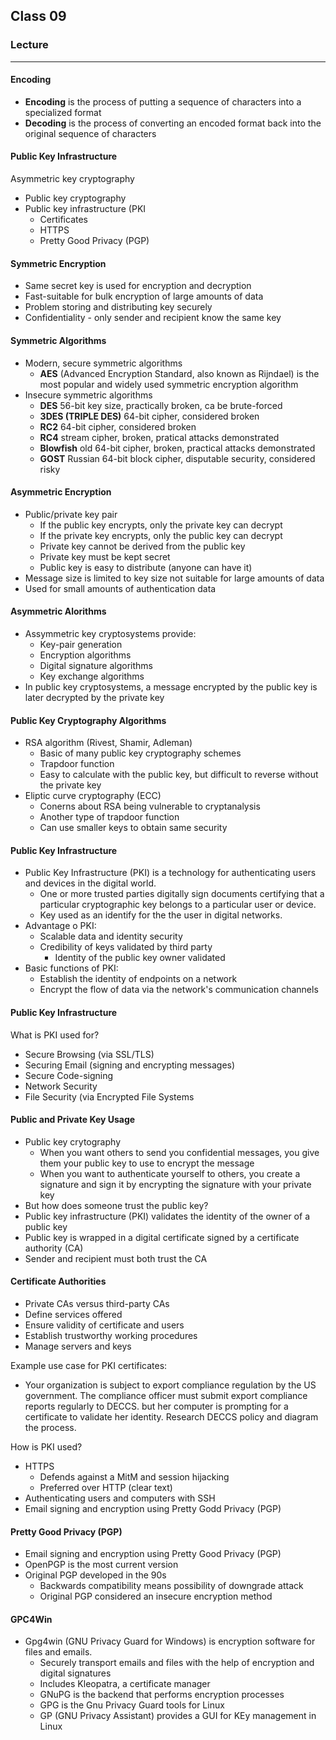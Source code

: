 ## Class 09

### Lecture

------

#### Encoding

+ **Encoding** is the process of putting a sequence of characters into a specialized format
+ **Decoding** is the process of converting an encoded format back into the original sequence of characters

#### Public Key Infrastructure

Asymmetric key cryptography

+ Public key cryptography
+ Public key infrastructure (PKI
  + Certificates
  + HTTPS
  + Pretty Good Privacy (PGP)

#### Symmetric Encryption

+ Same secret key is used for encryption and decryption
+ Fast-suitable for bulk encryption of large amounts of data
+ Problem storing and distributing key securely
+ Confidentiality - only sender and recipient know the same key

#### Symmetric Algorithms

+ Modern, secure symmetric algorithms
  + **AES** (Advanced Encryption Standard, also known as Rijndael) is the most popular and widely used symmetric encryption algorithm
+ Insecure symmetric algorithms
  + **DES** 56-bit key size, practically broken, ca be brute-forced
  + **3DES (TRIPLE DES)** 64-bit cipher, considered broken
  + **RC2** 64-bit cipher, considered broken
  + **RC4** stream cipher, broken, pratical attacks demonstrated
  + **Blowfish** old 64-bit cipher, broken, practical attacks demonstrated
  + **GOST** Russian 64-bit block cipher, disputable security, considered risky

#### Asymmetric Encryption

+ Public/private key pair
  + If the public key encrypts, only the private key can decrypt
  + If the private key encrypts, only the public key can decrypt
  + Private key cannot be derived from the public key
  + Private key must be kept secret
  + Public key is easy to distribute (anyone can have it)
+ Message size is limited to key size not suitable for large amounts of data
+ Used for small amounts of authentication data

#### Asymmetric Alorithms

+ Assymmetric key cryptosystems provide:
  + Key-pair generation
  + Encryption algorithms
  + Digital signature algorithms
  + Key exchange algorithms
+ In public key cryptosystems, a message encrypted by the public key is later decrypted by the private key

#### Public Key Cryptography Algorithms

+ RSA algorithm (Rivest, Shamir, Adleman)
  + Basic of many public key cryptography schemes
  + Trapdoor function
  + Easy to calculate with the public key, but difficult to reverse without the private key
+ Eliptic curve cryptography (ECC)
  + Conerns about RSA being vulnerable to cryptanalysis
  + Another type of trapdoor function
  + Can use smaller keys to obtain same security

#### Public Key Infrastructure

+ Public Key Infrastructure (PKI) is a technology for authenticating users and devices in the digital world.
  + One or more trusted parties digitally sign documents certifying that a particular cryptographic key belongs to a particular user or device.
  + Key used as an identify for the the user in digital networks.
+ Advantage o PKI:
  + Scalable data and identity security
  + Credibility of keys validated by third party
    + Identity of the public key owner validated
+ Basic functions of PKI:
  + Establish the identity of endpoints on a network
  + Encrypt the flow of data via the network's communication channels

#### Public Key Infrastructure

What is PKI used for?

+ Secure Browsing (via SSL/TLS)
+ Securing Email (signing and encrypting messages)
+ Secure Code-signing
+ Network Security
+ File Security (via Encrypted File Systems

#### Public and Private Key Usage

+ Public key crytography
  + When you want others to send you confidential messages, you give them your public key to use to encrypt the message
  + When you want to authenticate yourself to others, you create a signature and sign it by encrypting the signature with your private key
+ But how does someone trust the public key?
+ Public key infrastructure (PKI) validates the identity of the owner of a public key
+ Public key is wrapped in a digital certificate signed by a certificate authority (CA)
+ Sender and recipient must both trust the CA

#### Certificate Authorities

+ Private CAs versus third-party CAs
+ Define services offered
+ Ensure validity of certificate and users
+ Establish trustworthy working procedures
+ Manage servers and keys

Example use case for PKI certificates:

+ Your organization is subject to export compliance regulation by the US government. The compliance officer must submit export compliance reports regularly to DECCS. but her computer is prompting for a certificate to validate her identity. Research DECCS policy and diagram the process.

How is PKI used?

+ HTTPS
  + Defends against a MitM and session hijacking
  + Preferred over HTTP (clear text)
+ Authenticating users and computers with SSH
+ Email signing and encryption using Pretty Godd Privacy (PGP)

#### Pretty Good Privacy (PGP)

+ Email signing and encryption using Pretty Good Privacy (PGP)
+ OpenPGP is the most current version
+ Original PGP developed in the 90s
  + Backwards compatibility means possibility of downgrade attack
  + Original PGP considered an insecure encryption method

#### GPC4Win

+ Gpg4win (GNU Privacy Guard for Windows) is encryption software for files and emails.
  + Securely transport emails and files with the help of encryption and digital signatures
  + Includes Kleopatra, a certificate manager
  + GNuPG is the backend that performs encryption processes
  + GPG is the Gnu Privacy Guard tools for Linux
  + GP (GNU Privacy Assistant) provides a GUI for KEy management in Linux